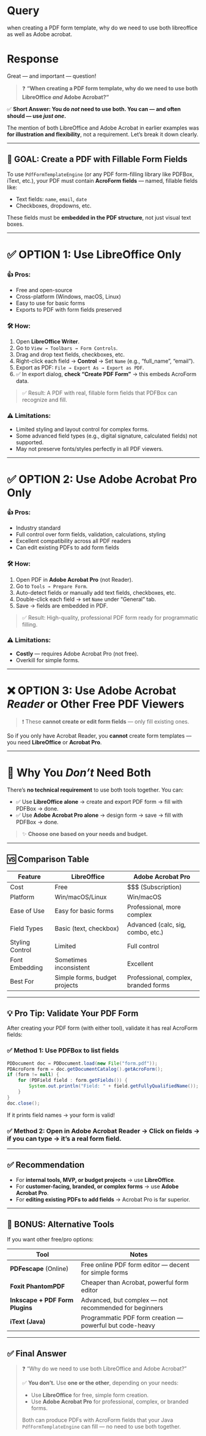 # Query 
when creating a PDF form template,  why do we need to use both libreoffice as well as Adobe acrobat.

# Response
Great — and important — question!

> ❓ **“When creating a PDF form template, why do we need to use both LibreOffice *and* Adobe Acrobat?”**

✅ **Short Answer: You do *not* need to use both. You can — and often should — use *just one*.**

The mention of both LibreOffice and Adobe Acrobat in earlier examples was **for illustration and flexibility**, not a requirement. Let’s break it down clearly.

---

## 🎯 GOAL: Create a PDF with Fillable Form Fields

To use `PdfFormTemplateEngine` (or any PDF form-filling library like PDFBox, iText, etc.), your PDF must contain **AcroForm fields** — named, fillable fields like:

- Text fields: `name`, `email`, `date`
- Checkboxes, dropdowns, etc.

These fields must be **embedded in the PDF structure**, not just visual text boxes.

---

# ✅ OPTION 1: Use **LibreOffice Only**

### 👍 Pros:
- Free and open-source
- Cross-platform (Windows, macOS, Linux)
- Easy to use for basic forms
- Exports to PDF with form fields preserved

### 🛠️ How:
1. Open **LibreOffice Writer**.
2. Go to `View → Toolbars → Form Controls`.
3. Drag and drop text fields, checkboxes, etc.
4. Right-click each field → **Control** → Set `Name` (e.g., “full_name”, “email”).
5. Export as PDF: `File → Export As → Export as PDF`.
6. ✅ In export dialog, **check “Create PDF Form”** → this embeds AcroForm data.

> ✅ Result: A PDF with real, fillable form fields that PDFBox can recognize and fill.

### ⚠️ Limitations:
- Limited styling and layout control for complex forms.
- Some advanced field types (e.g., digital signature, calculated fields) not supported.
- May not preserve fonts/styles perfectly in all PDF viewers.

---

# ✅ OPTION 2: Use **Adobe Acrobat Pro Only**

### 👍 Pros:
- Industry standard
- Full control over form fields, validation, calculations, styling
- Excellent compatibility across all PDF readers
- Can edit existing PDFs to add form fields

### 🛠️ How:
1. Open PDF in **Adobe Acrobat Pro** (not Reader).
2. Go to `Tools → Prepare Form`.
3. Auto-detect fields or manually add text fields, checkboxes, etc.
4. Double-click each field → set `Name` under “General” tab.
5. Save → fields are embedded in PDF.

> ✅ Result: High-quality, professional PDF form ready for programmatic filling.

### ⚠️ Limitations:
- **Costly** — requires Adobe Acrobat Pro (not free).
- Overkill for simple forms.

---

# ❌ OPTION 3: Use Adobe Acrobat *Reader* or Other Free PDF Viewers

> ❗ These **cannot create or edit form fields** — only fill existing ones.

So if you only have Acrobat Reader, you **cannot** create form templates — you need **LibreOffice** or **Acrobat Pro**.

---

# 🚫 Why You *Don’t* Need Both

There’s **no technical requirement** to use both tools together. You can:

- ✅ Use **LibreOffice alone** → create and export PDF form → fill with PDFBox → done.
- ✅ Use **Adobe Acrobat Pro alone** → design form → save → fill with PDFBox → done.

> ✨ **Choose one based on your needs and budget.**

---

## 🆚 Comparison Table

| Feature | LibreOffice | Adobe Acrobat Pro |
|--------|-------------|-------------------|
| Cost | Free | $$$ (Subscription) |
| Platform | Win/macOS/Linux | Win/macOS |
| Ease of Use | Easy for basic forms | Professional, more complex |
| Field Types | Basic (text, checkbox) | Advanced (calc, sig, combo, etc.) |
| Styling Control | Limited | Full control |
| Font Embedding | Sometimes inconsistent | Excellent |
| Best For | Simple forms, budget projects | Professional, complex, branded forms |

---

## 💡 Pro Tip: Validate Your PDF Form

After creating your PDF form (with either tool), validate it has real AcroForm fields:

### ✅ Method 1: Use PDFBox to list fields

```java
PDDocument doc = PDDocument.load(new File("form.pdf"));
PDAcroForm form = doc.getDocumentCatalog().getAcroForm();
if (form != null) {
    for (PDField field : form.getFields()) {
        System.out.println("Field: " + field.getFullyQualifiedName());
    }
}
doc.close();
```

If it prints field names → your form is valid!

### ✅ Method 2: Open in Adobe Acrobat Reader → Click on fields → if you can type → it’s a real form field.

---

## ✅ Recommendation

- For **internal tools, MVP, or budget projects** → use **LibreOffice**.
- For **customer-facing, branded, or complex forms** → use **Adobe Acrobat Pro**.
- For **editing existing PDFs to add fields** → Acrobat Pro is far superior.

---

## 🧩 BONUS: Alternative Tools

If you want other free/pro options:

| Tool | Notes |
|------|-------|
| **PDFescape** (Online) | Free online PDF form editor — decent for simple forms |
| **Foxit PhantomPDF** | Cheaper than Acrobat, powerful form editor |
| **Inkscape + PDF Form Plugins** | Advanced, but complex — not recommended for beginners |
| **iText (Java)** | Programmatic PDF form creation — powerful but code-heavy |

---

## ✅ Final Answer

> ❓ “Why do we need to use both LibreOffice and Adobe Acrobat?”
>
> ✅ **You don’t.** Use **one or the other**, depending on your needs:
>
> - Use **LibreOffice** for free, simple form creation.
> - Use **Adobe Acrobat Pro** for professional, complex, or branded forms.
>
> Both can produce PDFs with AcroForm fields that your Java `PdfFormTemplateEngine` can fill — no need to use both together.
